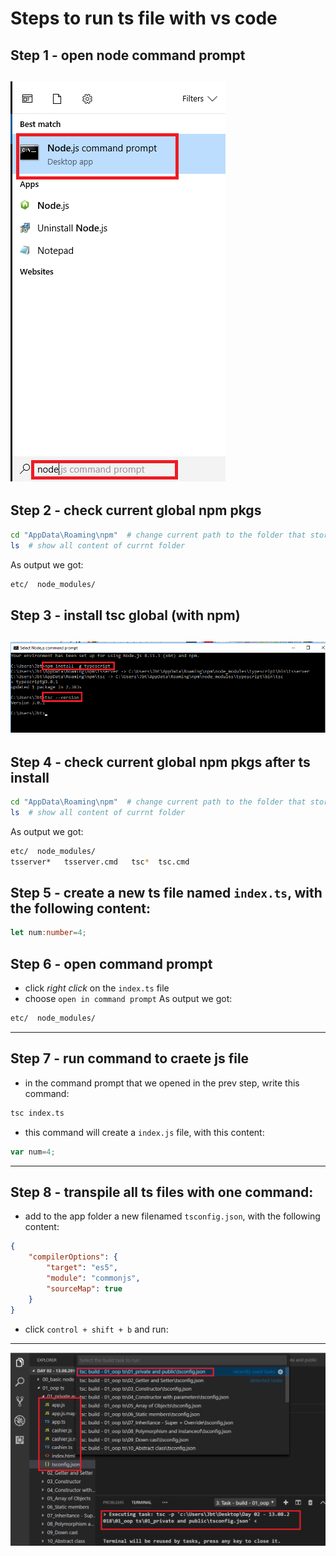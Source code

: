 # Steps to run ts file with vs code
## Step 1 - open node command prompt
![picture](step1.png)
---
## Step 2 - check current global npm pkgs
```bash
cd "AppData\Roaming\npm"  # change current path to the folder that stores all the global npm pkgs
ls  # show all content of currnt folder
```
As output we got:
```bash
etc/  node_modules/ 
``` 
## Step 3 - install tsc global (with npm)
![picture](step2.png)
---
## Step 4 - check current global npm pkgs after ts install
```bash
cd "AppData\Roaming\npm"  # change current path to the folder that stores all the global npm pkgs
ls  # show all content of currnt folder
```
As output we got:
```bash
etc/  node_modules/           
tsserver*   tsserver.cmd   tsc*  tsc.cmd
```
## Step 5 - create a new ts file named `index.ts`, with the following content:
```typescript
let num:number=4;
```

## Step 6 - open command prompt
* click *right click* on the `index.ts` file
* choose `open in command prompt`
As output we got:
```bash
etc/  node_modules/ 
```
---
## Step 7 - run command to craete js file
* in the command prompt that we opened in the prev step, write this command:
```bash
tsc index.ts
```
* this command will create a `index.js` file, with this content:
```javascript
var num=4;
```
---
## Step 8 - transpile all ts files with one command:
* add to the app folder a new filenamed `tsconfig.json`, with the following content:
```json
{
    "compilerOptions": {
        "target": "es5",
        "module": "commonjs",
        "sourceMap": true
    }
}
```
* click `control + shift + b` and run:
***
![picture](step3.png)




